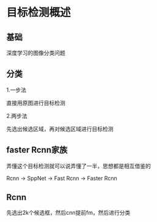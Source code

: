 # 目标检测概述

## 基础

深度学习的图像分类问题

## 分类

1.一步法

直接用原图进行目标检测

2.两步法

先选出候选区域，再对候选区域进行目标检测

## faster Rcnn家族

弄懂这个目标检测就可以说弄懂了一半，思想都是相互借鉴的

Rcnn -> SppNet -> Fast Rcnn -> Faster Rcnn

## Rcnn

先选出2k个候选框，然后cnn提前fm，然后进行分类